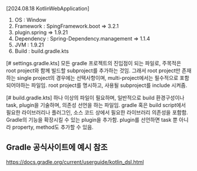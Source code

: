 [2024.08.18 KotlinWebApplication]
1. OS : Window
2. Framework : SpingFramework.boot => 3.2.1
3. plugin.spring => 1.9.21
4. Dependency : Spring-Dependency.management => 1.1.4
5. JVM : 1.9.21
6. Build : build.gradle.kts

[# settings.gradle.kts]
모든 gradle 프로젝트의 진입점이 되는 파일로, 주목적은 root project와 함께 빌드할 subproject를 추가하는 것임.
그래서 root project만 존재하는 single project의 경우에는 선택사항이며, multi-project에서는 필수적으로 포함되어야하는 파일임.
root project를 명시하고, 사용될 subproject를 include 시켜줌.


[# build.gradle.kts]
하나 이상의 파일이 필요하며, 일반적으로 build 환경구성이나 task, plugin을 기술하며, 의존성 선언을 하는 파일임.
gradle 혹은 build script에서 필요한 라이브러리나 플러그인, 소스 코드 상에서 필요한 라이브러리 의존성을 포함함.
Gradle의 기능을 확장시킬 수 있는 plugin을 추가함.
plugin를 선언하면 task 뿐 아니라 property, method도 추가할 수 있음.


## Gradle 공식사이트에 예시 참조
https://docs.gradle.org/current/userguide/kotlin_dsl.html